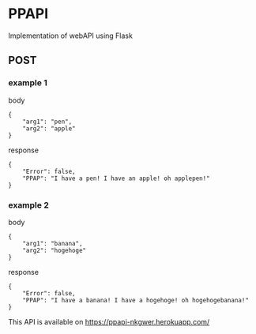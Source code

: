 # PPAPI
Implementation of webAPI using Flask
## POST

### example 1
body
```
{
    "arg1": "pen",
    "arg2": "apple"
}
```
response
```
{
    "Error": false,
    "PPAP": "I have a pen! I have an apple! oh applepen!"
}
```
### example 2
body
```
{
    "arg1": "banana",
    "arg2": "hogehoge"
}
```

response
```
{
    "Error": false,
    "PPAP": "I have a banana! I have a hogehoge! oh hogehogebanana!"
}
```

This API is available on  https://ppapi-nkgwer.herokuapp.com/
